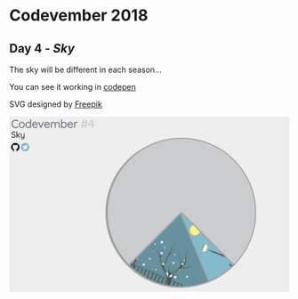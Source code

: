 # Codevember 2018

## Day 4 - *Sky*

The sky will be different in each season...

You can see it working in [codepen](https://codepen.io/RominaMartin/full/XyJXxW/)

SVG designed by [Freepik](http://www.freepik.com)

![](sky.gif)